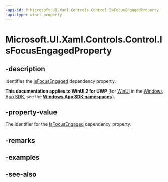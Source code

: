 ```yaml
---
-api-id: P:Microsoft.UI.Xaml.Controls.Control.IsFocusEngagedProperty
-api-type: winrt property
---
```


<!-- Property syntax
public Windows.UI.Xaml.DependencyProperty IsFocusEngagedProperty { get; }
-->

# Microsoft.UI.Xaml.Controls.Control.IsFocusEngagedProperty

## -description
Identifies the [IsFocusEngaged](control_isfocusengaged.md) dependency property.

**This documentation applies to WinUI 2 for UWP** (for [WinUI](/windows/apps/winui/winui3/) in the [Windows App SDK](/windows/apps/windows-app-sdk/), see the **[Windows App SDK namespaces](/windows/windows-app-sdk/api/winrt/)**).

## -property-value
The identifier for the [IsFocusEngaged](control_isfocusengaged.md) dependency property.

## -remarks

## -examples

## -see-also
